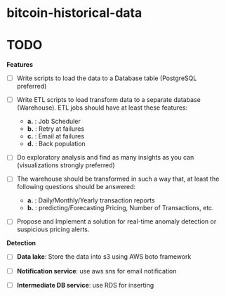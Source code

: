 # bitcoin-historical-data


# TODO

**Features**
- [ ] Write scripts to load the data to a Database table (PostgreSQL preferred)
- [ ] Write ETL scripts to load transform data to a separate database (Warehouse). ETL jobs should have at least these features: 
    * **a.**          : Job Scheduler
    * **b.**          : Retry at failures
    * **c.**          : Email at failures
    * **d.**          : Back population
- [ ] Do exploratory analysis and find as many insights as you can (visualizations strongly preferred)
- [ ] The  warehouse  should  be  transformed  in  such  a  way  that,  at  least  the following  questions should be answered:
    * **a.**          : Daily/Monthly/Yearly transaction reports
    * **b.**          :  predicting/Forecasting Pricing, Number of Transactions, etc.
- [ ] Propose and Implement a solution for real-time anomaly detection or suspicious pricing alerts.


**Detection**
- [ ] **Data lake**: Store the data into s3 using AWS boto framework 
- [ ] **Notification service**: use aws sns for email notification
- [ ] **Intermediate DB service**: use RDS for inserting 

